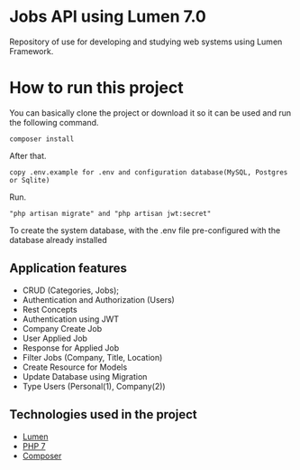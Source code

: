# Jobs API using Lumen 7.0

Repository of use for developing and studying web systems using Lumen Framework.

# How to run this project

You can basically clone the project or download it so it can be used and run the following command.

```
composer install
```
After that.

```
copy .env.example for .env and configuration database(MySQL, Postgres or Sqlite)
```
Run.
```
"php artisan migrate" and "php artisan jwt:secret"
```
To create the system database, with the .env file pre-configured with the database already installed

## Application features

- CRUD (Categories, Jobs);
- Authentication and Authorization (Users) 
- Rest Concepts
- Authentication using JWT
- Company Create Job
- User Applied Job
- Response for Applied Job
- Filter Jobs (Company, Title, Location)
- Create Resource for Models
- Update Database using Migration
- Type Users (Personal(1), Company(2))


## Technologies used in the project

 - [Lumen](https://lumen.laravel.com/)
 - [PHP 7](https://www.php.net/)
 - [Composer](https://getcomposer.org/)

